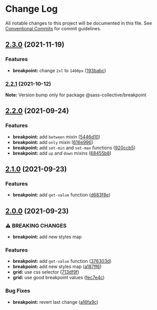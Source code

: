# Change Log

All notable changes to this project will be documented in this file.
See [Conventional Commits](https://conventionalcommits.org) for commit guidelines.

## [2.3.0](https://github.com/sass-collective/sass-collective/compare/@sass-collective/breakpoint@2.2.1...@sass-collective/breakpoint@2.3.0) (2021-11-19)


### Features

* **breakpoint:** change `2xl` to `1400px` ([193babc](https://github.com/sass-collective/sass-collective/commit/193babc98d2acdeec81682a8bb8a0c608e7ca13f))




### [2.2.1](https://github.com/sass-collective/sass-collective/compare/@sass-collective/breakpoint@2.2.0...@sass-collective/breakpoint@2.2.1) (2021-10-12)

**Note:** Version bump only for package @sass-collective/breakpoint






## [2.2.0](https://github.com/sass-collective/sass-collective/compare/@sass-collective/breakpoint@2.1.0...@sass-collective/breakpoint@2.2.0) (2021-09-24)


### Features

* **breakpoint:** add `between` mixin ([5446d10](https://github.com/sass-collective/sass-collective/commit/5446d10a0226e23a7fc473db550b2ac1f391c0f8))
* **breakpoint:** add `only` mixin ([616e996](https://github.com/sass-collective/sass-collective/commit/616e996886affb47106237164b603e799ce2a464))
* **breakpoint:** add `set-min` and `set-max` functions ([920ccb5](https://github.com/sass-collective/sass-collective/commit/920ccb546d2f4ae3d4c8e4a553e5552f7e49399d))
* **breakpoint:** add `up` and `down` mixins ([68455b8](https://github.com/sass-collective/sass-collective/commit/68455b80afb041cbda771f91cf5236302b15d39a))




## [2.1.0](https://github.com/sass-collective/sass-collective/compare/@sass-collective/breakpoint@2.0.0...@sass-collective/breakpoint@2.1.0) (2021-09-23)


### Features

* **breakpoint:** add `get-value` function ([d683f8e](https://github.com/sass-collective/sass-collective/commit/d683f8e5c012216918a32ebd4a1937dee216aa5d))



## [2.0.0](https://github.com/sass-collective/sass-collective/compare/@sass-collective/breakpoint@1.7.0...@sass-collective/breakpoint@2.0.0) (2021-09-23)


### ⚠ BREAKING CHANGES

* **breakpoint:** add new styles map

### Features

* **breakpoint:** add `get-value` function ([376303d](https://github.com/sass-collective/sass-collective/commit/376303dd892cf93f1844dc48577c4365518ea25c))
* **breakpoint:** add new styles map ([a187ff6](https://github.com/sass-collective/sass-collective/commit/a187ff6292d97de3fec2c661b89c1e43b82dbe4d))
* **grid:** use css selector ([713df9f](https://github.com/sass-collective/sass-collective/commit/713df9fd9a296a088ac0303a5675574e9ddfe619))
* **grid:** use good breakpoint values ([fec7e4c](https://github.com/sass-collective/sass-collective/commit/fec7e4c23716cfe6931a7ccc8c749042fd7fcc86))


### Bug Fixes

* **breakpoint:** revert last change ([a16fa9c](https://github.com/sass-collective/sass-collective/commit/a16fa9c04cc6f8a831a7a28378b562bb50eee74b))
